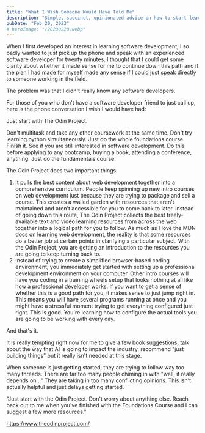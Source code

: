 ```yaml
---
title: "What I Wish Someone Would Have Told Me"
description: "Simple, succinct, opinionated advice on how to start learning web development."
pubDate: "Feb 20, 2023"
# heroImage: "/20230220.webp"
---
```


When I first developed an interest in learning software development, I so badly wanted to just pick up the phone and speak with an experienced software developer for twenty minutes. I thought that I could get some clarity about whether it made sense for me to continue down this path and if the plan I had made for myself made any sense if I could just speak directly to someone working in the field.

The problem was that I didn't really know any software developers.

For those of you who don't have a software developer friend to just call up, here is the phone conversation I wish I would have had:

Just start with The Odin Project.

Don't multitask and take any other coursework at the same time. Don't try learning python simultaneously. Just do the whole foundations course. Finish it. See if you are still interested in software development. Do this before applying to any bootcamp, buying a book, attending a conference, anything. Just do the fundamentals course.

The Odin Project does two important things:

1. It pulls the best content about web development together into a comprehensive curriculum. People keep spinning up new intro courses on web development just because they are trying to package and sell a course. This creates a walled garden with resources that aren't maintained and aren't accessible for you to come back to later. Instead of going down this route, The Odin Project collects the best freely-available text and video learning resources from across the web together into a logical path for you to follow. As much as I love the MDN docs on learning web development, the reality is that some resources do a better job at certain points in clarifying a particular subject. With the Odin Project, you are getting an introduction to the resources you are going to keep turning back to.
2. Instead of trying to create a simplified browser-based coding environment, you immediately get started with setting up a professional development environment on your computer. Other intro courses will have you coding in a training wheels setup that looks nothing at all like how a professional developer works. If you want to get a sense of whether this is a good path for you, it makes sense to just jump right in. This means you will have several programs running at once and you might have a stressful moment trying to get everything configured just right. This is good. You're learning how to configure the actual tools you are going to be working with every day.

And that's it.

It is really tempting right now for me to give a few book suggestions, talk about the way that AI is going to impact the industry, recommend "just building things" but it really isn't needed at this stage.

When someone is just getting started, they are trying to follow way too many threads. There are far too many people chiming in with "well, it really depends on..." They are taking in too many conflicting opinions. This isn't actually helpful and just delays getting started.

"Just start with the Odin Project. Don't worry about anything else. Reach back out to me when you've finished with the Foundations Course and I can suggest a few more resources."

https://www.theodinproject.com/
